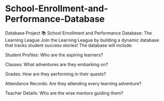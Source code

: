 # School-Enrollment-and-Performance-Database
Database Project
📚 School Enrollment and Performance Database: The Learning League
Join the Learning League by building a dynamic database that tracks student success stories! The database will include:

Student Profiles: Who are the aspiring learners?

Classes: What adventures are they embarking on?

Grades: How are they performing in their quests?

Attendance Records: Are they attending every learning adventure?

Teacher Details: Who are the wise mentors guiding them?
